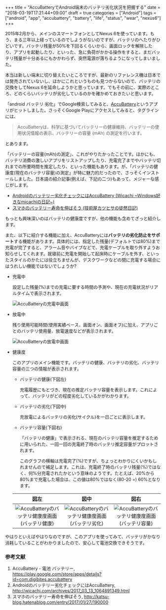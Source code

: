 +++
title = "AccuBatteryでAndroid端末のバッテリ劣化状況を把握する"
date = "2018-03-19T17:21:44+09:00"
draft = true
categories = ["Android"]
tags = ["android", "app", "accubattery", "battery", "life", "status", "wear", "nexus6"]
+++

2015年2月から、メインのスマートフォンとしてNexus 6を使っています。もう、まる三年以上経っているのでしようがないのですが、バッテリのへたりがひどいです。バッテリ残量が50%を下回るくらいから、画面ロックを解除したり、アプリを起動したり、といった、急に負荷がかかる操作をすると、まだバッテリ残量が十分あるにもかかわらず、突然電源が落ちるようになってしまいました。

本当は新しい端末に切り替えたいところですが、最新のリファレンス機は日本では発売されていないし、ほかにこれというものも見つからないので、バッテリの交換をしてNexus 6を延命しようかと思っています。でもその前に、実際のところ、どのくらいバッテリが劣化しているのかを確かめておきたいと思います。

「android バッテリ 劣化」でGoogle検索してみると、[AccuBattery](https://play.google.com/store/apps/details?id=com.digibites.accubattery)というアプリがヒットしました。さっそくGoogle Playにアクセスしてみると、タグラインには、

> AccuBatteryは、科学に基づいてバッテリーの健康維持、バッテリーの使用状況情報の表示、バッテリーの容量 (mAh) の測定を行います。

とあります。

「バッテリーの容量(mAh)の測定」、これがやりたかったことです。ほかにも、バッテリ消費の激しいアプリをリストアップしたり、充電完了までやバッテリ切れまでの所要時間を推定したり、といった機能もあります。が、「バッテリの健康度(現在のバッテリ容量)の測定」が特に魅力的だったので、さっそくインストールしました。日本語の紹介記事(例えば、下記の二つ)もあって、メジャーな感じがします。

- [Androidのバッテリー劣化チェックにはAccuBattery (Wicachi ~Windows好きなmicachiの日記~)](http://wicachi.com/archives/2017_03_13_1064891349.html)
- [スマホのバッテリー寿命を伸ばそう (技術屋カツヒサの徒然日記)](http://katsu-blog.hatenablog.com/entry/2017/01/27/190000)

もっとも興味深いのはバッテリの健康度ですが、他の機能も含めてざっと紹介します。

また、以下に紹介する機能に加え、AccuBatteryには**バッテリの劣化防止をサポート**する機能があります。具体的には、指定した残量(デフォルトでは80%)まで充電が完了すると、アラーム音やバイブなどで、充電ケーブルを取り外すようお知らせしてくれます。就寝前に充電を開始して起床時にケーブルを外す、といったスタイルのかたには役立ちませんが、デスクワークなどの間に充電する場合にはうれしい機能ではないでしょうか?

- 充電中

    設定した残量(%)までの充電に要する時間の予測や、現在の充電状況がリアルタイムで表示されます。

    ![AccuBatteryの充電中画面](/img/android/accubattery-charging.png)

- 放電中

    残り使用可能時間(使用実績ベース、画面オン、画面オフ)に加え、アプリごとのバッテリ使用量、放電速度などが表示されます。

    ![AccuBatteryの放電中画面](/img/android/accubattery-discharging.png)

- 健康度

    このアプリのメイン機能です。バッテリの健康、バッテリの劣化、バッテリ容量の三つの情報が表示されます。
    
    - バッテリの健康(下図左)
    
        充電履歴にもとづき、現在の推定バッテリ容量を表示します。これによって、バッテリがどの程度劣化しているかがわかります。

    - バッテリの劣化(下図中)
    
        充放電によるバッテリの劣化(サイクル)を一日ごとに表示します。

    - バッテリ容量(下図右)
    
        「バッテリの健康」で表示される、現在のバッテリ容量を推定するために用いられた、一回一回の充電終了時のバッテリ推定容量がプロットされます。

        このグラフの横軸は充電完了(%)ですが、ちょっとわかりにくいかもしれませんので補足します。これは、充電終了時のバッテリ残量(%)ではなく、何%分充電されたかという意味のようです。たとえば、20%から80%まで充電した場合は、この値は80%ではなく(80-20 =) 60%となります。

    |図左|図中|図右|
    |:---:|:---:|:---:|
    |![AccuBatteryのバッテリ健康度画面(バッテリ健康)](/img/android/accubattery-health-health.png)|![AccuBatteryのバッテリ健康度画面(バッテリ劣化)](/img/android/accubattery-health-wear.png)|![AccuBatteryのバッテリ健康度画面(バッテリ容量)](/img/android/accubattery-health-capacity.png)|

やはりといえばやはりなのですが、このアプリを使ってみて、バッテリがかなり消耗していることがわかりましたので、安心して電池交換できそうです。

### 参考文献
1. Accu​Battery - 電池 バッテリー, https://play.google.com/store/apps/details?id=com.digibites.accubattery
1. Androidのバッテリー劣化チェックにはAccuBattery, http://wicachi.com/archives/2017_03_13_1064891349.html
1. スマホのバッテリー寿命を伸ばそう, http://katsu-blog.hatenablog.com/entry/2017/01/27/190000

